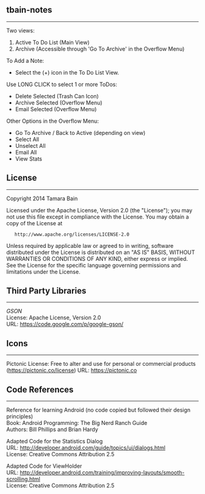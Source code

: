    ## tbain-notes  
   -----------------------------------------------------------------  
   
   Two views:  
   1. Active To Do List (Main View)  
   2. Archive (Accessible through 'Go To Archive' in the Overflow Menu)  
   
   To Add a Note:  
   - Select the (+) icon in the To Do List View.  
   
   Use LONG CLICK to select 1 or more ToDos:  
   - Delete Selected (Trash Can Icon)  
   - Archive Selected (Overflow Menu)  
   - Email Selected (Overflow Menu)  
   
   Other Options in the Overflow Menu:  
   - Go To Archive / Back to Active (depending on view)  
   - Select All  
   - Unselect All  
   - Email All  
   - View Stats  
   
   ## License
   -----------------------------------------------------------------  
   
   Copyright 2014 Tamara Bain  

   Licensed under the Apache License, Version 2.0 (the "License");
   you may not use this file except in compliance with the License.
   You may obtain a copy of the License at  

       http://www.apache.org/licenses/LICENSE-2.0  

   Unless required by applicable law or agreed to in writing, software
   distributed under the License is distributed on an "AS IS" BASIS,
   WITHOUT WARRANTIES OR CONDITIONS OF ANY KIND, either express or implied.
   See the License for the specific language governing permissions and
   limitations under the License.  
   
   ## Third Party Libraries  
   -----------------------------------------------------------------  
   
   *GSON*   
   License: Apache License, Version 2.0  
   URL: https://code.google.com/p/google-gson/  
   
   ## Icons 
   ---------
   
   Pictonic
   License: Free to alter and use for personal or commercial products
   (https://pictonic.co/license)
   URL: https://pictonic.co
   
   
   ## Code References
   ------------------
   
   Reference for learning Android  (no code copied but followed their design principles)  
   Book: Android Programming: The Big Nerd Ranch Guide  
   Authors: Bill Phillips and Brian Hardy  
   
   Adapted Code for the Statistics Dialog  
   URL: http://developer.android.com/guide/topics/ui/dialogs.html  
   License: Creative Commons Attribution 2.5  
   
   Adapted Code for ViewHolder  
   URL: http://developer.android.com/training/improving-layouts/smooth-scrolling.html  
   License: Creative Commons Attribution 2.5  
   
   
   
   